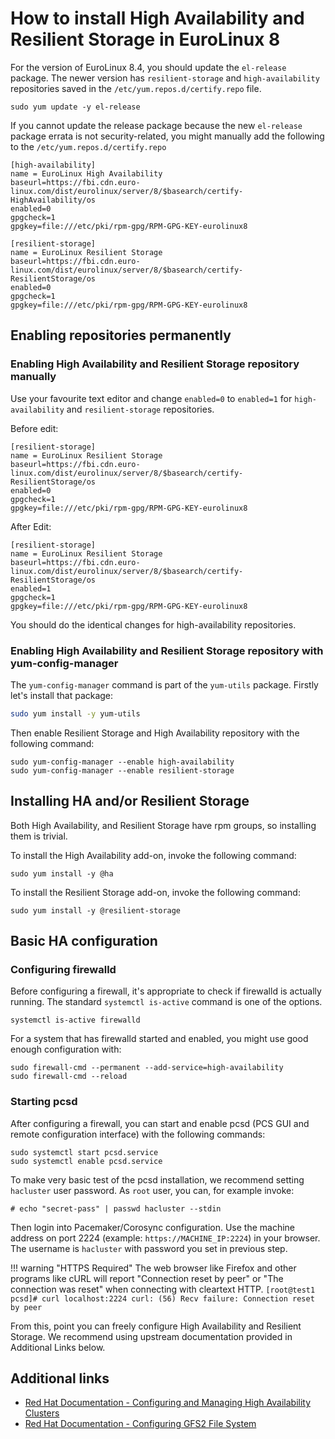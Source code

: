# How to install High Availability and Resilient Storage in EuroLinux 8

For the version of EuroLinux 8.4, you should update the `el-release` package.
The newer version has `resilient-storage` and `high-availability` repositories
saved in the `/etc/yum.repos.d/certify.repo` file.

```
sudo yum update -y el-release
```

If you cannot update the release package because the new `el-release` package errata
is not security-related, you might manually add the following to the
`/etc/yum.repos.d/certify.repo`

```
[high-availability]
name = EuroLinux High Availability
baseurl=https://fbi.cdn.euro-linux.com/dist/eurolinux/server/8/$basearch/certify-HighAvailability/os
enabled=0
gpgcheck=1
gpgkey=file:///etc/pki/rpm-gpg/RPM-GPG-KEY-eurolinux8

[resilient-storage]
name = EuroLinux Resilient Storage
baseurl=https://fbi.cdn.euro-linux.com/dist/eurolinux/server/8/$basearch/certify-ResilientStorage/os
enabled=0
gpgcheck=1
gpgkey=file:///etc/pki/rpm-gpg/RPM-GPG-KEY-eurolinux8
```

## Enabling repositories permanently

### Enabling High Availability and Resilient Storage repository manually

Use your favourite text editor and change `enabled=0` to `enabled=1` for
`high-availability` and `resilient-storage` repositories.

Before edit:
```
[resilient-storage]
name = EuroLinux Resilient Storage
baseurl=https://fbi.cdn.euro-linux.com/dist/eurolinux/server/8/$basearch/certify-ResilientStorage/os
enabled=0
gpgcheck=1
gpgkey=file:///etc/pki/rpm-gpg/RPM-GPG-KEY-eurolinux8
```

After Edit:

```
[resilient-storage]
name = EuroLinux Resilient Storage
baseurl=https://fbi.cdn.euro-linux.com/dist/eurolinux/server/8/$basearch/certify-ResilientStorage/os
enabled=1
gpgcheck=1
gpgkey=file:///etc/pki/rpm-gpg/RPM-GPG-KEY-eurolinux8
```

You should do the identical changes for high-availability repositories.

### Enabling High Availability and Resilient Storage repository with yum-config-manager

The `yum-config-manager` command is part of the `yum-utils` package. Firstly
let's install that package:

```bash
sudo yum install -y yum-utils
```

Then enable Resilient Storage and High Availability repository with the
following command:

```
sudo yum-config-manager --enable high-availability
sudo yum-config-manager --enable resilient-storage
```

## Installing HA and/or Resilient Storage

Both High Availability, and Resilient Storage have rpm groups, so installing
them is trivial.

To install the High Availability add-on, invoke the following command:

```
sudo yum install -y @ha
```

To install the Resilient Storage add-on, invoke the following command:

```
sudo yum install -y @resilient-storage
```

## Basic HA configuration

### Configuring firewalld

Before configuring a firewall, it's appropriate to check if firewalld is actually
running. The standard `systemctl is-active` command is one of the options.

```
systemctl is-active firewalld
```

For a system that has firewalld started and enabled, you might use good
enough configuration with:

```
sudo firewall-cmd --permanent --add-service=high-availability
sudo firewall-cmd --reload
```

### Starting pcsd

After configuring a firewall, you can start and enable pcsd (PCS GUI and remote
configuration interface) with the following commands:
```
sudo systemctl start pcsd.service
sudo systemctl enable pcsd.service
```

To make very basic test of the pcsd installation, we recommend setting
`hacluster` user password. As `root` user, you can, for example invoke:

```
# echo "secret-pass" | passwd hacluster --stdin
```

Then login into Pacemaker/Corosync configuration. Use the machine address on
port 2224 (example: `https://MACHINE_IP:2224`) in your browser. The
username is `hacluster` with password you set in previous step.

!!! warning "HTTPS Required"
    The web browser like Firefox and other programs like cURL will report
    "Connection reset by peer" or "The connection was reset" when connecting
    with cleartext HTTP.
    ```
    [root@test1 pcsd]# curl localhost:2224
    curl: (56) Recv failure: Connection reset by peer
    ```

From this, point you can freely configure High Availability and Resilient
Storage. We recommend using upstream documentation provided in Additional Links
below.

## Additional links

- [Red Hat Documentation - Configuring and Managing High Availability Clusters](https://access.redhat.com/documentation/en-us/red_hat_enterprise_linux/8/html/configuring_and_managing_high_availability_clusters/index)
- [Red Hat Documentation - Configuring GFS2 File System](https://access.redhat.com/documentation/en-us/red_hat_enterprise_linux/8/html/configuring_gfs2_file_systems/index)
